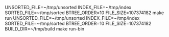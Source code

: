UNSORTED_FILE=~/tmp/unsorted INDEX_FILE=~/tmp/index SORTED_FILE=~/tmp/sorted BTREE_ORDER=10 FILE_SIZE=107374182 make run
UNSORTED_FILE=~/tmp/unsorted INDEX_FILE=~/tmp/index SORTED_FILE=~/tmp/sorted BTREE_ORDER=10 FILE_SIZE=107374182 BUILD_DIR=~/tmp/build make run-bin